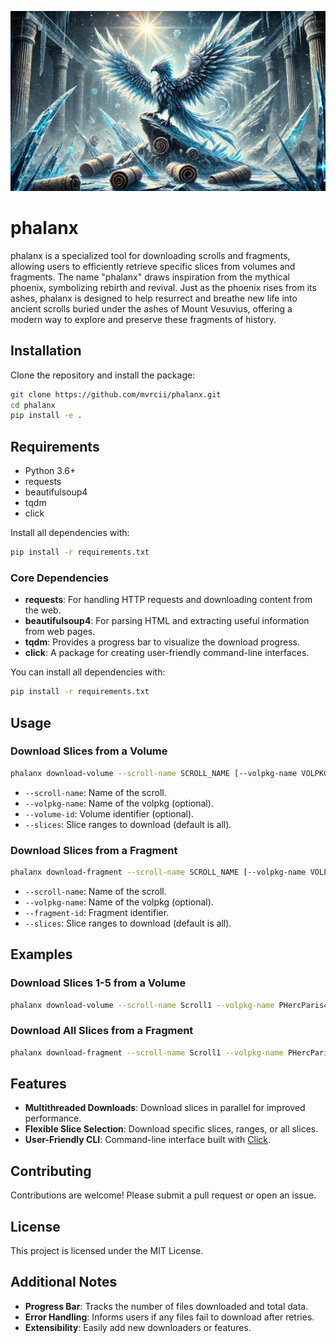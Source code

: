 ![UniversityHeader](https://github.com/mvrcii/phalanx/blob/main/assets/phalanx_banner.jpg)

# phalanx

phalanx is a specialized tool for downloading scrolls and fragments, allowing users to efficiently retrieve specific slices from volumes and fragments. The name "phalanx" draws inspiration from the mythical phoenix, symbolizing rebirth and revival. Just as the phoenix rises from its ashes, phalanx is designed to help resurrect and breathe new life into ancient scrolls buried under the ashes of Mount Vesuvius, offering a modern way to explore and preserve these fragments of history.

## Installation

Clone the repository and install the package:

```sh
git clone https://github.com/mvrcii/phalanx.git
cd phalanx
pip install -e .
```

## Requirements

- Python 3.6+
- requests
- beautifulsoup4
- tqdm
- click

Install all dependencies with:

```sh
pip install -r requirements.txt
```
### Core Dependencies

- **requests**: For handling HTTP requests and downloading content from the web.
- **beautifulsoup4**: For parsing HTML and extracting useful information from web pages.
- **tqdm**: Provides a progress bar to visualize the download progress.
- **click**: A package for creating user-friendly command-line interfaces.

You can install all dependencies with:

```sh
pip install -r requirements.txt
```

## Usage

### Download Slices from a Volume

```sh
phalanx download-volume --scroll-name SCROLL_NAME [--volpkg-name VOLPKG_NAME] [--volume-id VOLUME_ID] [--slices SLICES]
```

- `--scroll-name`: Name of the scroll.
- `--volpkg-name`: Name of the volpkg (optional).
- `--volume-id`: Volume identifier (optional).
- `--slices`: Slice ranges to download (default is all).

### Download Slices from a Fragment

```sh
phalanx download-fragment --scroll-name SCROLL_NAME [--volpkg-name VOLPKG_NAME] --fragment-id FRAGMENT_ID [--slices SLICES]
```

- `--scroll-name`: Name of the scroll.
- `--volpkg-name`: Name of the volpkg (optional).
- `--fragment-id`: Fragment identifier.
- `--slices`: Slice ranges to download (default is all).

## Examples

### Download Slices 1-5 from a Volume

```sh
phalanx download-volume --scroll-name Scroll1 --volpkg-name PHercParis4.volpkg --volume-id 20230205180739 --slices 1-5
```

### Download All Slices from a Fragment

```sh
phalanx download-fragment --scroll-name Scroll1 --volpkg-name PHercParis4.volpkg --fragment-id 20230503225234 --slices all
```

## Features

- **Multithreaded Downloads**: Download slices in parallel for improved performance.
- **Flexible Slice Selection**: Download specific slices, ranges, or all slices.
- **User-Friendly CLI**: Command-line interface built with [Click](https://click.palletsprojects.com/en/stable/).

## Contributing

Contributions are welcome! Please submit a pull request or open an issue.

## License

This project is licensed under the MIT License.

## Additional Notes

- **Progress Bar**: Tracks the number of files downloaded and total data.
- **Error Handling**: Informs users if any files fail to download after retries.
- **Extensibility**: Easily add new downloaders or features.

